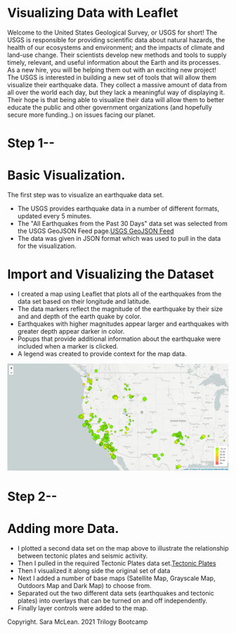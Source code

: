 # Visualizing Data with Leaflet
Welcome to the United States Geological Survey, or USGS for short! The USGS is responsible for providing scientific data about natural hazards, the health of our ecosystems and environment; and the impacts of climate and land-use change. Their scientists develop new methods and tools to supply timely, relevant, and useful information about the Earth and its processes. As a new hire, you will be helping them out with an exciting new project!
The USGS is interested in building a new set of tools that will allow them visualize their earthquake data. They collect a massive amount of data from all over the world each day, but they lack a meaningful way of displaying it. Their hope is that being able to visualize their data will allow them to better educate the public and other government organizations (and hopefully secure more funding..) on issues facing our planet.

# Step 1--
# Basic Visualization.

The first step was to visualize an earthquake data set.
- The USGS provides earthquake data in a number of different formats, updated every 5 minutes.
- The "All Earthquakes from the Past 30 Days" data set was selected from the USGS GeoJSON Feed page.[USGS GeoJSON Feed](https://earthquake.usgs.gov/earthquakes/feed/v1.0/geojson.php)
- The data was given in JSON format which was used to pull in the data for the visualization.

# Import and Visualizing the Dataset

- I created a map using Leaflet that plots all of the earthquakes from the data set based on their longitude and latitude.
- The data markers reflect the magnitude of the earthquake by their size and and depth of the earth quake by color.
- Earthquakes with higher magnitudes appear larger and earthquakes with greater depth appear darker in color.
- Popups that provide additional information about the earthquake were included when a marker is clicked.
- A legend was created to provide context for the map data.

![image](https://github.com/saramclean17/UCI_Homework_McLean/blob/master/Leaflet-Challenge/images/2-BasicMap.png)

# Step 2--
# Adding more Data.

- I plotted a second data set on the map above to illustrate the relationship between tectonic plates and seismic activity.
- Then I pulled in the required Tectonic Plates data set.[Tectonic Plates](https://github.com/fraxen/tectonicplates)
- Then I visualized it along side the original set of data
- Next I added a number of base maps (Satellite Map, Grayscale Map, Outdoors Map and Dark Map) to choose from.
- Separated out the two different data sets (earthquakes and tectonic plates) into overlays that can be turned on and off independently.
- Finally layer controls were added to the map.

Copyright. Sara McLean. 2021 Trilogy Bootcamp
